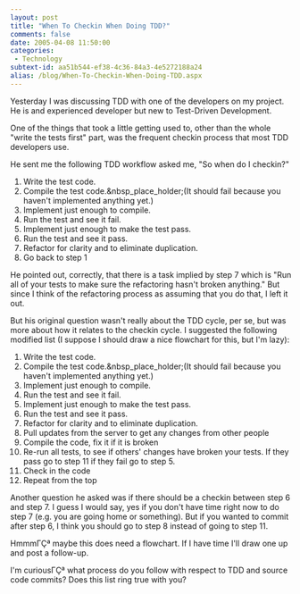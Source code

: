 ```yaml
---
layout: post
title: "When To Checkin When Doing TDD?"
comments: false
date: 2005-04-08 11:50:00
categories:
 - Technology
subtext-id: aa51b544-ef38-4c36-84a3-4e5272188a24
alias: /blog/When-To-Checkin-When-Doing-TDD.aspx
---
```



Yesterday I was discussing TDD with one of the developers on my project. He is and experienced developer but new to Test-Driven Development.

One of the things that took a little getting used to, other than the whole "write the tests first" part, was the frequent checkin process that most TDD developers use.

He sent me the following TDD workflow asked me, "So when do I checkin?"

  1. Write the test code.
  2. Compile the test code.&nbsp_place_holder;(It should fail because you haven't implemented anything yet.)
  3. Implement just enough to compile.
  4. Run the test and see it fail.
  5. Implement just enough to make the test pass.
  6. Run the test and see it pass.
  7. Refactor for clarity and to eliminate duplication.
  8. Go back to step 1

He pointed out, correctly, that there is a task implied by step 7 which is "Run all of your tests to make sure the refactoring hasn't broken anything." But since I think of the refactoring process as assuming that you do that, I left it out.

But his original question wasn't really about the TDD cycle, per se, but was more about how it relates to the checkin cycle. I suggested the following modified list (I suppose I should draw a nice flowchart for this, but I'm lazy):

  1. Write the test code.
  2. Compile the test code.&nbsp_place_holder;(It should fail because you haven't implemented anything yet.)
  3. Implement just enough to compile.
  4. Run the test and see it fail.
  5. Implement just enough to make the test pass.
  6. Run the test and see it pass.
  7. Refactor for clarity and to eliminate duplication.
  8. Pull updates from the server to get any changes from other people
  9. Compile the code, fix it if it is broken
  10. Re-run all tests, to see if others' changes have broken your tests. If they pass go to step 11 if they fail go to step 5.
  11. Check in the code
  12. Repeat from the top

Another question he asked was if there should be a checkin between step 6 and step 7. I guess I would say, yes if you don't have time right now to do step 7 (e.g. you are going home or something). But if you wanted to commit after step 6, I think you should go to step 8 instead of going to step 11.

HmmmΓÇª maybe this does need a flowchart. If I have time I'll draw one up and post a follow-up.

I'm curiousΓÇª what process do you follow with respect to TDD and source code commits? Does this list ring true with you?
